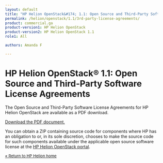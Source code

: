 ```yaml
---
layout: default
title: "HP Helion OpenStack&#174; 1.1: Open Source and Third-Party Software License Agreements"
permalink: /helion/openstack/1.1/3rd-party-license-agreements/
product: commercial.ga
product-version1: HP Helion OpenStack
product-version2: HP Helion OpenStack 1.1
role1: All

authors: Amanda F

---
```

<!--PUBLISHED-->

<script> 

function PageRefresh { 
onLoad="window.refresh"
}

PageRefresh();

</script>

<!-- <p style="font-size: small;"> <a href="/helion/openstack/1.1/eula/">&#9664; PREV | <a href="/helion/openstack/1.1/">&#9650; UP</a> | <a href="/helion/openstack/1.1/siteindex/">NEXT &#9654;</a> </p> -->

# HP Helion OpenStack&#174; 1.1: Open Source and Third-Party Software License Agreements #

The Open Source and Third-Party Software License Agreements for HP Helion OpenStack are available as a PDF download.

<a href="http://gaf2871b9d2d13cf45c1306b35bf01764.cdn.hpcloudsvc.com/3rd party HOS V1.1 02.25.15.pdf">Download the PDF document.</a>

You can obtain a ZIP containing source code for components where HP has an obligation to or, in its sole discretion, chooses to make the source code for such components available under the applicable open source software license at the [HP Helion OpenStack portal](https://helion.hpwsportal.com/).


<p style="font-size: small;"> <a href="/helion/openstack/1.1/"> &#171; Return to HP Helion  home </a> </p>




